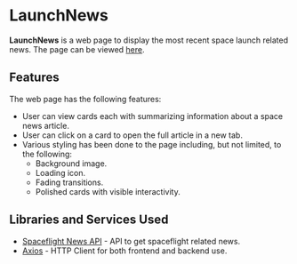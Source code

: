 # LaunchNews

**LaunchNews** is a web page to display the most recent space launch related news. The page can be viewed [here](https://kyletownsend74.github.io/LaunchNews/).

## Features

The web page has the following features:

- User can view cards each with summarizing information about a space news article.
- User can click on a card to open the full article in a new tab.
- Various styling has been done to the page including, but not limited, to the following:
    - Background image.
    - Loading icon.
    - Fading transitions.
    - Polished cards with visible interactivity.

## Libraries and Services Used

- [Spaceflight News API](https://github.com/spaceflightnewsapi/spaceflightnewsapi) - API to get spaceflight related news.
- [Axios](https://axios-http.com/docs/intro) - HTTP Client for both frontend and backend use.
